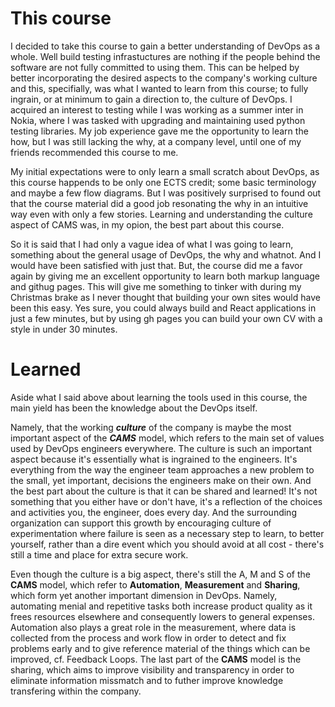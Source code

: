 # This course
I decided to take this course to gain a better understanding of DevOps as a whole.
Well build testing infrastuctures are nothing if the people behind the software are not fully committed to using them. This can be helped by better incorporating the desired aspects to the company's working culture and this, specifially, was what I wanted to learn from this course; to fully ingrain, or at minimum to gain a direction to, the culture of DevOps.
I acquired an interest to testing while I was working as a summer inter in Nokia, where I was tasked with upgrading and maintaining used python testing libraries. My job experience gave me the opportunity to learn the how, but
I was still lacking the why, at a company level, until one of my friends recommended this course to me.

My initial expectations were to only learn a small scratch about DevOps, as this course happends to be only one ECTS credit; some basic terminology and maybe a few flow diagrams. But I was positively surprised to found out that
the course material did a good job resonating the why in an intuitive way even with only a few stories. Learning and understanding the culture aspect of CAMS was, in my opion, the best part about this course.

So it is said that I had only a vague idea of what I was going to learn, something about the general usage of DevOps, the why and whatnot. And I would have been satisfied with just that.
But, the course did me a favor again by giving me an excellent opportunity to learn both markup language and githug pages. This will give me something to tinker with during my Christmas brake as I never thought that building your own sites would have been this easy. Yes sure, you could always build and React applications in just a few minutes, but by using gh pages you can build your own CV with a style in under 30 minutes.

# Learned

Aside what I said above about learning the tools used in this course, the main yield has been the knowledge about the DevOps itself.

Namely, that the working **_culture_** of the company is maybe the most important aspect of the **_CAMS_** model, which refers to the main set of values used by DevOps engineers everywhere. The culture is such an important aspect because it's essentially what is ingrained to the engineers. It's everything from the way the engineer team approaches a new problem to the small, yet important, decisions the engineers make on their own. And the best part about the culture is that it can be shared and learned! It's not something that you either have or don't have, it's a reflection of the choices and activities you, the engineer, does every day. And the surrounding organization can support this growth by encouraging culture of experimentation where failure is seen as a necessary step to learn, to better yourself, rather than a dire event which you should avoid at all cost - there's still a time and place for extra secure work.

Even though  the culture is a big aspect, there's still the A, M and S of the **CAMS** model, which refer to **Automation**, **Measurement** and **Sharing**, which form yet another important dimension in DevOps. Namely, automating menial and repetitive tasks both increase product quality as it frees resources elsewhere and consequently lowers to general expenses.
Automation also plays a great role in the measurement, where data is collected from the process and work flow in order to detect and fix problems early and to give reference material of the things which can be improved, cf. Feedback Loops.
The last part of the **CAMS** model is the sharing, which aims to improve visibility and transparency in order to eliminate information missmatch and to futher improve knowledge transfering within the company.
